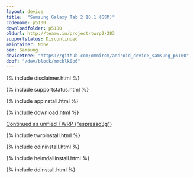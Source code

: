 ```yaml
---
layout: device
title:  "Samsung Galaxy Tab 2 10.1 (GSM)"
codename: p5100
downloadfolder: p5100
oldurl: http://teamw.in/project/twrp2/283
supportstatus: Discontinued
maintainer: None
oem: Samsung
devicetree: "https://github.com/omnirom/android_device_samsung_p5100"
ddof: "/dev/block/mmcblk0p6"
---
```


{% include disclaimer.html %}

{% include supportstatus.html %}

{% include appinstall.html %}

{% include download.html %}

<a href="https://twrp.me/devices/samsunggalaxytab2gsmunified.html">Continued as unified TWRP ("espresso3g")</a>

{% include twrpinstall.html %}

{% include odininstall.html %}

{% include heimdallinstall.html %}

{% include ddinstall.html %}
